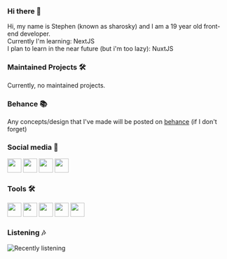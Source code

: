 ### Hi there 👋

Hi, my name is Stephen (known as sharosky) and I am a 19 year old front-end developer.
<br>
Currently I'm learning: NextJS
<br>
I plan to learn in the near future (but i'm too lazy): NuxtJS

### Maintained Projects 🛠

Currently, no maintained projects.

### Behance 📚

Any concepts/design that I've made will be posted on <a href="https://www.behance.net/sharosky">behance</a> (if I don't forget)

### Social media 👥

<a href="https://twitter.com/sharoskyy"><img height="32" width="32" src="https://cdn.jsdelivr.net/npm/simple-icons@v3/icons/twitter.svg" /></a>
<a href="https://discord.com/users/413326085065801729"><img height="32" width="32" src="https://cdn.jsdelivr.net/npm/simple-icons@v3/icons/discord.svg" /></a>
<a href="https://twitch.tv/sharoskyy"><img height="32" width="32" src="https://cdn.jsdelivr.net/npm/simple-icons@v3/icons/twitch.svg" /></a>
<a href="https://steamcommunity.com/id/sh4rosky"><img height="32" width="32" src="https://cdn.jsdelivr.net/npm/simple-icons@v3/icons/steam.svg" /></a>

### Tools 🛠

<img height="32" width="32" src="https://cdn.jsdelivr.net/npm/simple-icons@v3/icons/html5.svg" /></a>
<img height="32" width="32" src="https://cdn.jsdelivr.net/npm/simple-icons@v3/icons/css3.svg" /></a>
<img height="32" width="32" src="https://cdn.jsdelivr.net/npm/simple-icons@v3/icons/react.svg" /></a>
<img height="32" width="32" src="https://cdn.jsdelivr.net/npm/simple-icons@v3/icons/javascript.svg" /></a>
<img height="32" width="32" src="https://cdn.jsdelivr.net/npm/simple-icons@v3/icons/bootstrap.svg" /></a>

### Listening 🎶
![Recently listening](https://spotify-recently-played-readme.vercel.app/api?user=y8guwub3gz3gutzez151d6p8m)











